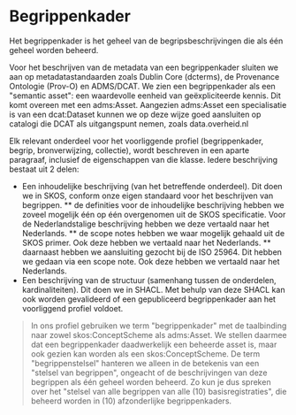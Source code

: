 # Begrippenkader

Het begrippenkader is het geheel van de begripsbeschrijvingen die als één geheel worden beheerd.

Voor het beschrijven van de metadata van een begrippenkader sluiten we aan op metadatastandaarden zoals Dublin Core (dcterms), de Provenance Ontologie (Prov-O) en ADMS/DCAT. We zien een begrippenkader als een "semantic asset": een waardevolle eenheid van geëxpliciteerde kennis. Dit komt overeen met een adms:Asset. Aangezien adms:Asset een specialisatie is van een dcat:Dataset kunnen we op deze wijze goed aansluiten op catalogi die DCAT als uitgangspunt nemen, zoals data.overheid.nl

Elk relevant onderdeel voor het voorliggende profiel (begrippenkader, begrip, bronverwijzing, collectie), wordt beschreven in een aparte paragraaf, inclusief de eigenschappen van die klasse. Iedere beschrijving bestaat uit 2 delen:

* Een inhoudelijke beschrijving (van het betreffende onderdeel). Dit doen we in SKOS, conform onze eigen standaard voor het beschrijven van begrippen.
  ** de definities voor de inhoudelijke beschrijving hebben we zoveel mogelijk één op één overgenomen uit de SKOS specificatie. Voor de Nederlandstalige beschrijving hebben we deze vertaald naar het Nederlands.
  ** de scope notes hebben we waar mogelijk gehaald uit de SKOS primer. Ook deze hebben we vertaald naar het Nederlands.
  ** daarnaast hebben we aansluiting gezocht bij de ISO 25964. Dit hebben we gedaan via een scope note. Ook deze hebben we vertaald naar het Nederlands.
* Een beschrijving van de structuur (samenhang tussen de onderdelen, kardinaliteiten). Dit doen we in SHACL. Met behulp van deze SHACL kan ook worden gevalideerd of een gepubliceerd begrippenkader aan het voorliggend profiel voldoet.

> In ons profiel gebruiken we term "begrippenkader" met de taalbinding naar zowel skos:ConceptScheme als adms:Asset. We stellen daarmee dat een begrippenkader daadwerkelijk een beheerde asset is, maar ook gezien kan worden als een skos:ConceptScheme. De term "begrippenstelsel" hanteren we alleen in de betekenis van een "stelsel van begrippen", ongeacht of de beschrijvingen van deze begrippen als één geheel worden beheerd. Zo kun je dus spreken over het "stelsel van alle begrippen van alle (10) basisregistraties", die beheerd worden in (10) afzonderlijke begrippenkaders.
